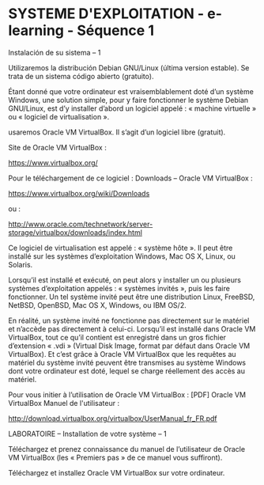 # SYSTEME D'EXPLOITATION - e-learning - Séquence 1

Instalación de su sistema – 1



Utilizaremos la distribución Debian GNU/Linux (última version estable). Se trata de un sistema código abierto (gratuito).

Étant donné que votre ordinateur est vraisemblablement doté d’un système Windows, une solution simple, pour y faire fonctionner le système Debian GNU/Linux, 
est d’y installer d’abord un logiciel appelé : « machine virtuelle » ou « logiciel de virtualisation ». 

usaremos Oracle VM VirtualBox. Il s’agit d’un logiciel libre (gratuit).

Site de Oracle VM VirtualBox :

https://www.virtualbox.org/

Pour le téléchargement de ce logiciel : Downloads – Oracle VM VirtualBox :

https://www.virtualbox.org/wiki/Downloads

ou :

http://www.oracle.com/technetwork/server-storage/virtualbox/downloads/index.html

Ce logiciel de virtualisation est appelé : « système hôte ». Il peut être installé sur les systèmes d’exploitation Windows, Mac OS X, Linux, ou Solaris.

Lorsqu’il est installé et exécuté, on peut alors y installer un ou plusieurs systèmes d’exploitation appelés : « systèmes invités », puis les faire fonctionner. Un tel système invité peut être une distribution Linux, FreeBSD, NetBSD, OpenBSD, Mac OS X, Windows, ou IBM OS/2.

En réalité, un système invité ne fonctionne pas directement sur le matériel et n’accède pas directement à celui-ci. Lorsqu’il est installé dans Oracle VM VirtualBox, tout ce qu’il contient est enregistré dans un gros fichier d’extension « .vdi » (Virtual Disk Image, format par défaut dans Oracle VM VirtualBox). Et c’est grâce à Oracle VM VirtualBox que les requêtes au matériel du système invité peuvent être transmises au système Windows dont votre ordinateur est doté, lequel se charge réellement des accès au matériel.

Pour vous initier à l’utilisation de Oracle VM VirtualBox : [PDF] Oracle VM VirtualBox Manuel de l'utilisateur :

http://download.virtualbox.org/virtualbox/UserManual_fr_FR.pdf



LABORATOIRE – Installation de votre système – 1



Téléchargez et prenez connaissance du manuel de l’utilisateur de Oracle VM VirtualBox (les « Premiers pas » de ce manuel vous suffiront).

Téléchargez et installez Oracle VM VirtualBox sur votre ordinateur.



